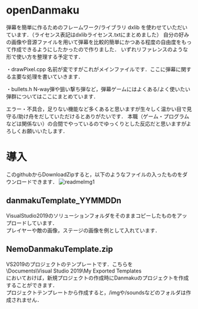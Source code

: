 # openDanmaku
弾幕を簡単に作るためのフレームワーク/ライブラリ
dxlib を使わせていただいています．（ライセンス表記はdxlibライセンス.txtにまとめました）
自分の好みの画像や音源ファイルを用いて弾幕を比較的簡単にかつある程度の自由度をもって作成できるようにしたかったので作りました．
いずれリファレンスのような形で使い方を整理する予定です．

・drawPixel.cpp
名前が変ですがこれがメインファイルです．ここに弾幕に関する主要な処理を書いていきます．

・bullets.h
N-way弾や狙い撃ち弾など，弾幕ゲームにはよくある/よく使いたい弾群についてはここにまとめています．

エラー・不具合，足りない機能など多くあると思いますが生々しく温かい目で見守る/助け舟をだしていただけるとありがたいです．
本職（ゲーム・プログラムなどは関係ない）の合間でやっているのでゆっくりとした反応だと思いますがよろしくお願いいたします．
# 導入
このgithubからDownloadZipすると，以下のようなファイルの入ったものをダウンロードできます．
![readmeImg1](https://github.com/Nemo55aa/openDanmaku/assets/147301350/564ff017-b3af-4a0b-bba0-203d8036ee14)
## danmakuTemplate_YYMMDDn
VisualStudio2019のソリューションフォルダをそのままコピーしたものをアップロードしています．  
プレイヤーや敵の画像，ステージの画像を例として入れています．
## NemoDanmakuTemplate.zip  
VS2019のプロジェクトのテンプレートです．こちらを  
\Documents\Visual Studio 2019\My Exported Templates  
においておけば，新規プロジェクトの作成時にDanmakuのプロジェクトを作成することができます．  
プロジェクトテンプレートから作成すると，/imgや/soundsなどのフォルダは作成されません．  
